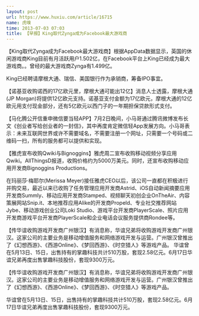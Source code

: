 ```yaml
---
layout: post
url: https://www.huxiu.com/article/16715
name: 虎嗅
time: 2013-07-03 07:03
title: 【早报】King取代Zynga成为Facebook最大游戏商
---
```

【King取代Zynga成为Facebook最大游戏商】根据AppData数据显示，英国的休闲游戏商King目前有月活跃用户1.502亿，在Facebook平台上King已经成为最大游戏商。。曾经的最大游戏商Zynga有1.499亿。

King已经聘请摩根大通、瑞信、美国银行作为承销商，筹备IPO事宜。

【诺基亚收购诺西的17亿欧元里，摩根大通可能出12亿】消息人士透露，摩根大通(JP Morgan)将提供12亿欧元支持。诺基亚支付金额为17亿欧元，摩根大通的12亿欧元用支付现金部分，还有5亿欧元以西门子的一年期担保贷款形式支付。

【马化腾公开信重申微信要当轻APP】7月2日晚间，小马哥通过腾讯微博发布长文《创业者写给创业者的一封信》，其中再度肯定微信轻App发展方向。小马哥表示：未来互联网世界或许不需要域名，不需要注册一个网址，只需要一个号码或二维码一扫，所有的服务都可以提供和实现。

【雅虎宣布收购Qwiki与Bignoggins】雅虎周二宣布收购移动视频分享应用Qwiki。AllThingsD报道，收购价格约为5000万美元。同时，还宣布收购移动应用开发商Bignoggins Productions。

在玛丽莎·梅耶尔(Merissa Meyer)接任雅虎CEO以后，该公司一直都在积极进行并购交易，最近以来已收购了任务管理应用开发商Astrid、iOS自动新闻摘要应用开发商Summly、移动应用开发商Stamped、视频聊天初创企业OnTheAir、内容策展网站Snip.it、本地推荐应用Alike的开发商Propeld、专业社交推荐网站Jybe、移动游戏创业公司Loki Studio、游戏平台开发商PlayerScale、照片应用开发商游戏平台开发商PlayerScale和企业电话会议服务提供商Rondee等。

【传华谊收购游戏开发商广州银汉】有消息称，华谊兄弟将收购游戏开发商广州银汉。这家公司的主要业务是移动增值服务和网络游戏开发与运营。广州银汉曾推出了《幻想西游》、《西游Online》、《梦回西游》、《时空猎人》等游戏产品。 华谊曾在5月13日、15日，出售持有的掌趣科技共计510万股，套现2.58亿元。6月17日华谊兄弟再度出售掌趣科技股份，套现9300万元。

【传华谊收购游戏开发商广州银汉】有消息称，华谊兄弟将收购游戏开发商广州银汉。这家公司的主要业务是移动增值服务和网络游戏开发与运营。广州银汉曾推出了《幻想西游》、《西游Online》、《梦回西游》、《时空猎人》等游戏产品。

华谊曾在5月13日、15日，出售持有的掌趣科技共计510万股，套现2.58亿元。6月17日华谊兄弟再度出售掌趣科技股份，套现9300万元。

